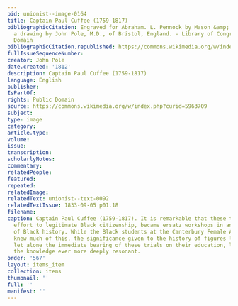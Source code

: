```yaml
---
pid: unionist--image-0164
title: Captain Paul Cuffee (1759-1817)
bibliographicCitation: Engraved for Abraham. L. Pennock by Mason &amp; Maas., from
  a drawing by John Pole, M.D., of Bristol, England. - Library of Congress, Public
  Domain
bibliographicCitation.republished: https://commons.wikimedia.org/w/index.php?curid=5963709
fullIssueSequenceNumber: 
creator: John Pole
date.created: '1812'
description: Captain Paul Cuffee (1759-1817)
language: English
publisher: 
IsPartOf: 
rights: Public Domain
source: https://commons.wikimedia.org/w/index.php?curid=5963709
subject: 
type: image
category: 
article.type: 
volume: 
issue: 
transcription: 
scholarlyNotes: 
commentary: 
relatedPeople: 
featured: 
repeated: 
relatedImage: 
relatedText: unionist--text-0092
relatedTextIssue: 1833-09-05 p01.18
filename: 
caption: Captain Paul Cuffee (1759-1817). It is remarkable that these trials, in their
  effort to legitimate Black citizenship, became ersatz workshops in an emerging understanding
  of Black history. While the Black students at the Canterbury Female Academy likely
  knew much of this, the significance given to the history of figures like Paul Cuffee,
  let alone the immediate bearing of these trials on their education, likely made
  the knowledge ever more deeply resonant.
order: '567'
layout: items_item
collection: items
thumbnail: ''
full: ''
manifest: ''
---
```

